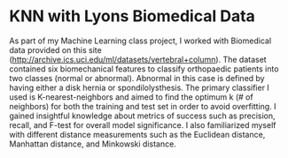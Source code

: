 # KNN with Lyons Biomedical Data
As part of my Machine Learning class project, I worked with Biomedical data provided on this site (http://archive.ics.uci.edu/ml/datasets/vertebral+column).
The dataset contained six biomechanical features to classify orthopaedic patients into two classes (normal or abnormal). Abnormal in this case is defined by having either a disk hernia or spondilolysthesis.
The primary classifier I used is K-nearest-neighbors and aimed to find the optimum k (# of neighbors) for both the training and test set in order to avoid overfitting.
I gained insightful knowledge about metrics of success such as precision, recall, and F-test for overall model significance.
I also familiarized myself with different distance measurements such as the Euclidean distance, Manhattan distance, and Minkowski distance.
